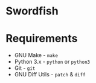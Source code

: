 # Swordfish

# Requirements

* GNU Make - `make`
* Python 3.x - `python` or `python3`
* Git - `git`
* GNU Diff Utils - `patch` & `diff`
